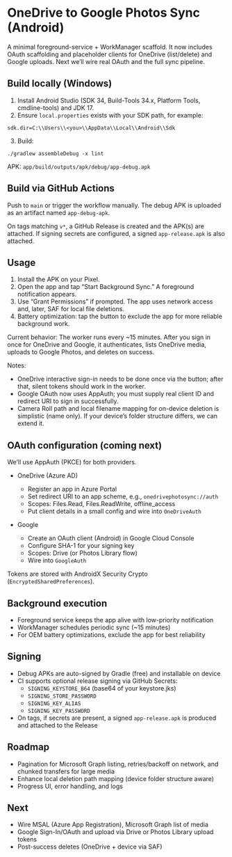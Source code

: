 # OneDrive to Google Photos Sync (Android)

A minimal foreground-service + WorkManager scaffold. It now includes OAuth scaffolding and placeholder clients for OneDrive (list/delete) and Google uploads. Next we’ll wire real OAuth and the full sync pipeline.

## Build locally (Windows)

1. Install Android Studio (SDK 34, Build-Tools 34.x, Platform Tools, cmdline-tools) and JDK 17.
2. Ensure `local.properties` exists with your SDK path, for example:

```
sdk.dir=C:\\Users\\<you>\\AppData\\Local\\Android\\Sdk
```

3. Build:

```
./gradlew assembleDebug -x lint
```

APK: `app/build/outputs/apk/debug/app-debug.apk`

## Build via GitHub Actions

Push to `main` or trigger the workflow manually. The debug APK is uploaded as an artifact named `app-debug-apk`.

On tags matching `v*`, a GitHub Release is created and the APK(s) are attached. If signing secrets are configured, a signed `app-release.apk` is also attached.

## Usage

1. Install the APK on your Pixel.
2. Open the app and tap “Start Background Sync.” A foreground notification appears.
3. Use “Grant Permissions” if prompted. The app uses network access and, later, SAF for local file deletions.
4. Battery optimization: tap the button to exclude the app for more reliable background work.

Current behavior: The worker runs every ~15 minutes. After you sign in once for OneDrive and Google, it authenticates, lists OneDrive media, uploads to Google Photos, and deletes on success.

Notes:
- OneDrive interactive sign-in needs to be done once via the button; after that, silent tokens should work in the worker.
- Google OAuth now uses AppAuth; you must supply real client ID and redirect URI to sign in successfully.
- Camera Roll path and local filename mapping for on-device deletion is simplistic (name only). If your device’s folder structure differs, we can extend it.

## OAuth configuration (coming next)

We’ll use AppAuth (PKCE) for both providers.

- OneDrive (Azure AD)
	- Register an app in Azure Portal
	- Set redirect URI to an app scheme, e.g., `onedrivephotosync://auth`
	- Scopes: Files.Read, Files.ReadWrite, offline_access
	- Put client details in a small config and wire into `OneDriveAuth`

- Google
	- Create an OAuth client (Android) in Google Cloud Console
	- Configure SHA-1 for your signing key
	- Scopes: Drive (or Photos Library flow)
	- Wire into `GoogleAuth`

Tokens are stored with AndroidX Security Crypto (`EncryptedSharedPreferences`).

## Background execution

- Foreground service keeps the app alive with low-priority notification
- WorkManager schedules periodic sync (~15 minutes)
- For OEM battery optimizations, exclude the app for best reliability

## Signing

- Debug APKs are auto-signed by Gradle (free) and installable on device
- CI supports optional release signing via GitHub Secrets:
	- `SIGNING_KEYSTORE_B64` (base64 of your keystore.jks)
	- `SIGNING_STORE_PASSWORD`
	- `SIGNING_KEY_ALIAS`
	- `SIGNING_KEY_PASSWORD`
- On tags, if secrets are present, a signed `app-release.apk` is produced and attached to the Release

## Roadmap

- Pagination for Microsoft Graph listing, retries/backoff on network, and chunked transfers for large media
- Enhance local deletion path mapping (device folder structure aware)
- Progress UI, error handling, and logs

## Next

- Wire MSAL (Azure App Registration), Microsoft Graph list of media
- Google Sign-In/OAuth and upload via Drive or Photos Library upload tokens
- Post-success deletes (OneDrive + device via SAF)